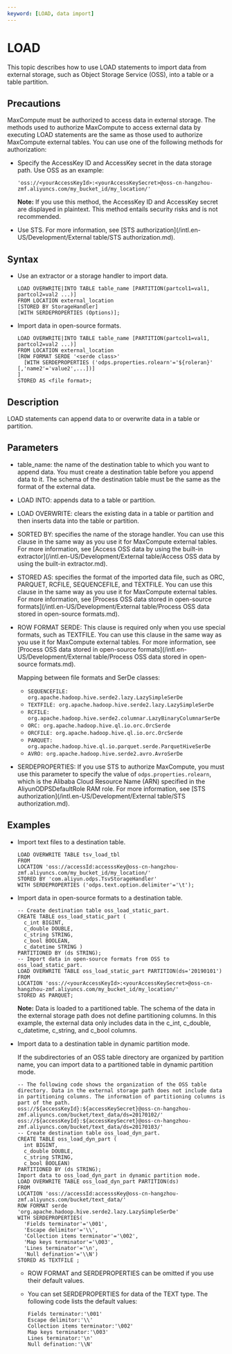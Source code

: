 ```yaml
---
keyword: [LOAD, data import]
---
```


# LOAD

This topic describes how to use LOAD statements to import data from external storage, such as Object Storage Service \(OSS\), into a table or a table partition.

## Precautions

MaxCompute must be authorized to access data in external storage. The methods used to authorize MaxCompute to access external data by executing LOAD statements are the same as those used to authorize MaxCompute external tables. You can use one of the following methods for authorization:

-   Specify the AccessKey ID and AccessKey secret in the data storage path. Use OSS as an example:

    ```
    'oss://<yourAccessKeyId>:<yourAccessKeySecret>@oss-cn-hangzhou-zmf.aliyuncs.com/my_bucket_id/my_location/'
    ```

    **Note:** If you use this method, the AccessKey ID and AccessKey secret are displayed in plaintext. This method entails security risks and is not recommended.

-   Use STS. For more information, see [STS authorization](/intl.en-US/Development/External table/STS authorization.md).

## Syntax

-   Use an extractor or a storage handler to import data.

    ```
    LOAD OVERWRITE|INTO TABLE table_name [PARTITION(partcol1=val1, partcol2=val2 ...)]
    FROM LOCATION external_location
    [STORED BY StorageHandler]
    [WITH SERDEPROPERTIES (Options)];
    ```

-   Import data in open-source formats.

    ```
    LOAD OVERWRITE|INTO TABLE table_name [PARTITION(partcol1=val1, partcol2=val2 ...)]
    FROM LOCATION external_location
    [ROW FORMAT SERDE '<serde class>'
      [WITH SERDEPROPERTIES ('odps.properties.rolearn'='${roleran}' [,'name2'='value2',...])]
    ]
    STORED AS <file format>;
    ```


## Description

LOAD statements can append data to or overwrite data in a table or partition.

## Parameters

-   table\_name: the name of the destination table to which you want to append data. You must create a destination table before you append data to it. The schema of the destination table must be the same as the format of the external data.
-   LOAD INTO: appends data to a table or partition.
-   LOAD OVERWRITE: clears the existing data in a table or partition and then inserts data into the table or partition.
-   SORTED BY: specifies the name of the storage handler. You can use this clause in the same way as you use it for MaxCompute external tables. For more information, see [Access OSS data by using the built-in extractor](/intl.en-US/Development/External table/Access OSS data by using the built-in extractor.md).
-   STORED AS: specifies the format of the imported data file, such as ORC, PARQUET, RCFILE, SEQUENCEFILE, and TEXTFILE. You can use this clause in the same way as you use it for MaxCompute external tables. For more information, see [Process OSS data stored in open-source formats](/intl.en-US/Development/External table/Process OSS data stored in open-source formats.md).
-   ROW FORMAT SERDE: This clause is required only when you use special formats, such as TEXTFILE. You can use this clause in the same way as you use it for MaxCompute external tables. For more information, see [Process OSS data stored in open-source formats](/intl.en-US/Development/External table/Process OSS data stored in open-source formats.md).

    Mapping between file formats and SerDe classes:

    -   `SEQUENCEFILE: org.apache.hadoop.hive.serde2.lazy.LazySimpleSerDe`
    -   `TEXTFILE: org.apache.hadoop.hive.serde2.lazy.LazySimpleSerDe`
    -   `RCFILE: org.apache.hadoop.hive.serde2.columnar.LazyBinaryColumnarSerDe`
    -   `ORC: org.apache.hadoop.hive.ql.io.orc.OrcSerde`
    -   `ORCFILE: org.apache.hadoop.hive.ql.io.orc.OrcSerde`
    -   `PARQUET: org.apache.hadoop.hive.ql.io.parquet.serde.ParquetHiveSerDe`
    -   `AVRO: org.apache.hadoop.hive.serde2.avro.AvroSerDe`
-   SERDEPROPERTIES: If you use STS to authorize MaxCompute, you must use this parameter to specify the value of `odps.properties.rolearn`, which is the Alibaba Cloud Resource Name \(ARN\) specified in the AliyunODPSDefaultRole RAM role. For more information, see [STS authorization](/intl.en-US/Development/External table/STS authorization.md).

## Examples

-   Import text files to a destination table.

    ```
    LOAD OVERWRITE TABLE tsv_load_tbl 
    FROM
    LOCATION 'oss://accessId:accesssKey@oss-cn-hangzhou-zmf.aliyuncs.com/my_bucket_id/my_location/'
    STORED BY 'com.aliyun.odps.TsvStorageHandler'
    WITH SERDEPROPERTIES ('odps.text.option.delimiter'='\t');
    ```

-   Import data in open-source formats to a destination table.

    ```
    -- Create destination table oss_load_static_part.
    CREATE TABLE oss_load_static_part (
      c_int BIGINT,
      c_double DOUBLE,
      c_string STRING,
      c_bool BOOLEAN,
      c_datetime STRING )
    PARTITIONED BY (ds STRING);
    -- Import data in open-source formats from OSS to oss_load_static_part.
    LOAD OVERWRITE TABLE oss_load_static_part PARTITION(ds='20190101')
    FROM
    LOCATION 'oss://<yourAccessKeyId>:<yourAccessKeySecret>@oss-cn-hangzhou-zmf.aliyuncs.com/my_bucket_id/my_location/'
    STORED AS PARQUET;
    ```

    **Note:** Data is loaded to a partitioned table. The schema of the data in the external storage path does not define partitioning columns. In this example, the external data only includes data in the c\_int, c\_double, c\_datetime, c\_string, and c\_bool columns.

-   Import data to a destination table in dynamic partition mode.

    If the subdirectories of an OSS table directory are organized by partition name, you can import data to a partitioned table in dynamic partition mode.

    ```
    -- The following code shows the organization of the OSS table directory. Data in the external storage path does not include data in partitioning columns. The information of partitioning columns is part of the path.
    oss://${accessKeyId}:${accessKeySecret}@oss-cn-hangzhou-zmf.aliyuncs.com/bucket/text_data/ds=20170102/'
    oss://${accessKeyId}:${accessKeySecret}@oss-cn-hangzhou-zmf.aliyuncs.com/bucket/text_data/ds=20170103/'
    -- Create destination table oss_load_dyn_part.
    CREATE TABLE oss_load_dyn_part (
      int BIGINT,
      c_double DOUBLE,
      c_string STRING,
      c_bool BOOLEAN)
    PARTITIONED BY (ds STRING);
    Import data to oss_load_dyn_part in dynamic partition mode.
    LOAD OVERWRITE TABLE oss_load_dyn_part PARTITION(ds)
    FROM
    LOCATION 'oss://accessId:accesssKey@oss-cn-hangzhou-zmf.aliyuncs.com/bucket/text_data/'
    ROW FORMAT serde 'org.apache.hadoop.hive.serde2.lazy.LazySimpleSerDe'
    WITH SERDEPROPERTIES(
      'Fields terminator'='\001',
      'Escape delimitor'='\\',
      'Collection items terminator'='\002',
      'Map keys terminator'='\003',
      'Lines terminator'='\n',
      'Null defination'='\\N')
    STORED AS TEXTFILE ;
    ```

    -   ROW FORMAT and SERDEPROPERTIES can be omitted if you use their default values.
    -   You can set SERDEPROPERTIES for data of the TEXT type. The following code lists the default values:

        ```
        Fields terminator:'\001'
        Escape delimitor:'\\'
        Collection items terminator:'\002'
        Map keys terminator:'\003'
        Lines terminator:'\n'
        Null defination:'\\N'
        ```


